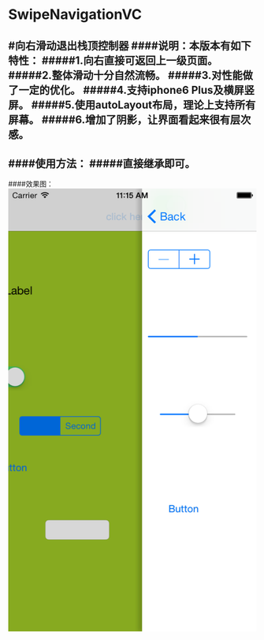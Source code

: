 # SwipeNavigationVC
#向右滑动退出栈顶控制器
####说明：本版本有如下特性：
#####1.向右直接可返回上一级页面。
#####2.整体滑动十分自然流畅。
#####3.对性能做了一定的优化。
#####4.支持iphone6 Plus及横屏竖屏。
#####5.使用autoLayout布局，理论上支持所有屏幕。
#####6.增加了阴影，让界面看起来很有层次感。
----
####使用方法：
#####直接继承即可。
----
####效果图：
![image](./img/1.png)
